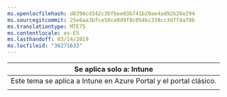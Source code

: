 ```yaml
---
ms.openlocfilehash: d8394cd342c36fbee03b741b20ae4ad92b26e294
ms.sourcegitcommit: 25e6aa3bfce58ce8d9f8c054bc338cc3dff4a78b
ms.translationtype: MTE75
ms.contentlocale: es-ES
ms.lasthandoff: 03/14/2019
ms.locfileid: "36271633"
---
```

|                              Se aplica solo a: Intune                               |
|-------------------------------------------------------------------------------|
| Este tema se aplica a Intune en Azure Portal y el portal clásico. |
|                                                                               |

